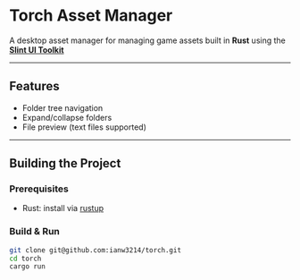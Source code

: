 # Torch Asset Manager

A desktop asset manager for managing game assets built in **Rust** using the **[Slint UI Toolkit](https://slint.dev/)**

---

## Features

- Folder tree navigation
- Expand/collapse folders
- File preview (text files supported)

---

## Building the Project

### Prerequisites

- Rust: install via [rustup](https://rustup.rs/)

### Build & Run

```bash
git clone git@github.com:ianw3214/torch.git
cd torch
cargo run
```